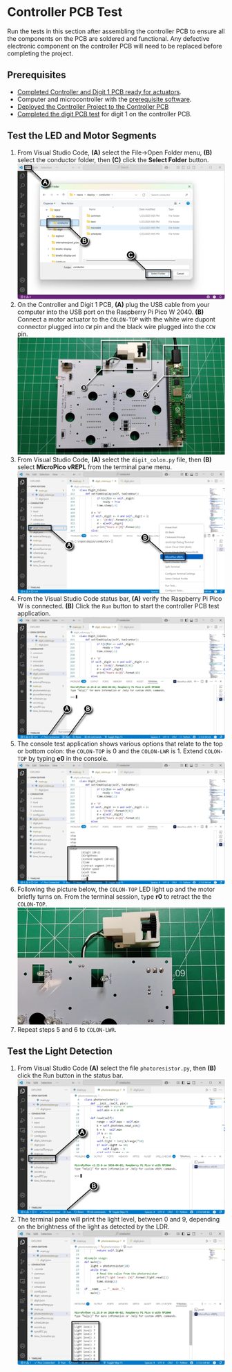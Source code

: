 # Controller PCB Test

Run the tests in this section after assembling the controller PCB to ensure all the components on the PCB are soldered and functional. Any defective electronic component on the controller PCB will need to be replaced before completing the project.

## Prerequisites

- [Completed Controller and Digit 1 PCB ready for actuators](controllerpcbassembly.md).
- Computer and microcontroller with the [prerequisite software](../prerequisitesoftware.md).
- [Deployed the Controller Project to the Controller PCB](deploycontrollerproject.md)
- [Completed the digit PCB test](digitpcbtest.md) for digit 1 on the controller PCB.

## Test the LED and Motor Segments

1. From Visual Studio Code, **(A)** select the File->Open Folder menu, **(B)** select the conductor folder, then **(C)** click the **Select Folder** button.
![testpcbactuator-prerequisite](../img/controllerpcbtest/controllerpcbtest-1.webp)
1. On the Controller and Digit 1 PCB, **(A)** plug the USB cable from your computer into the USB port on the Raspberry Pi Pico W 2040. **(B)** Connect a motor actuator to the `COLON-TOP` with the white wire dupont connector plugged into `CW` pin and the black wire plugged into the `CCW` pin.
![controllerpcbtest-2](../img/controllerpcbtest/controllerpcbtest-2.webp)
1. From Visual Studio Code, **(A)** select the `digit_colon.py` file, then **(B)** select **MicroPico vREPL** from the terminal pane menu.
![controllerpcbtest-3](../img/controllerpcbtest/controllerpcbtest-3.webp)
1. From the Visual Studio Code status bar, **(A)** verify the Raspberry Pi Pico W is connected. **(B)** Click the `Run` button to start the controller PCB test application.
![controllerpcbtest-4](../img/controllerpcbtest/controllerpcbtest-4.webp)
1. The console test application shows various options that relate to the top or bottom colon: the `COLON-TOP` is 0 and the `COLON-LWR` is 1. Extend `COLON-TOP` by typing **e0** in the console.
![controllerpcbtest-5](../img/controllerpcbtest/controllerpcbtest-5.webp)
1. Following the picture below, the `COLON-TOP` LED light up and the motor briefly turns on. From the terminal session, type **r0** to retract the the `COLON-TOP`.
![controllerpcbtest-6](../img/controllerpcbtest/controllerpcbtest-6.webp)
1. Repeat steps 5 and 6 to `COLON-LWR`.

## Test the Light Detection

1. From Visual Studio Code **(A)** select the file `photoresistor.py`, then **(B)** click the Run button in the status bar.
![LDRpcbtest-1](../img/controllerpcbtest/LDRpcbtest-1.webp)
1. The terminal pane will print the light level, between 0 and 9, depending on the brightness of the light as detected by the LDR.
![LDRpcbtest-2](../img/controllerpcbtest/LDRpcbtest-2.webp)
